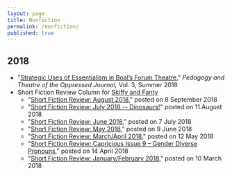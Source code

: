 ```yaml
---
layout: page
title: Nonfiction
permalink: /nonfiction/
published: true
---
```


## 2018

* "[Strategic Uses of Essentialism in Boal’s Forum Theatre](https://scholarworks.uni.edu/ptoj/vol3/iss1/2/)," *Pedagogy and Theatre of the Oppressed Journal,* Vol. 3, Summer 2018
* Short Fiction Review Column for [Skiffy and Fanty](https://skiffyandfanty.com/author/cameronncoulter/)
    * "[Short Fiction Review: August 2018](https://skiffyandfanty.com/blogposts/reviews/shortfictionreviews/shortfictionreviewaugust2018/)," posted on 8 September 2018
    * "[Short Fiction Review: July 2018 -- Dinosaurs!](https://skiffyandfanty.com/blogposts/reviews/shortfictionreviews/shortfictionreviewjuly2018dinosaurs/)" posted on 11 August 2018
    * "[Short Fiction Review: June 2018](https://skiffyandfanty.com/blogposts/reviews/shortfictionreviews/shortfictionreviewjune2018/)," posted on 7 July 2018
    * "[Short Fiction Review: May 2018](https://skiffyandfanty.com/blogposts/reviews/shortfictionreviews/shortfictionreviewmay2018/)," posted on 9 June 2018
    * "[Short Fiction Review: March/April 2018](https://skiffyandfanty.com/blogposts/reviews/shortfictionreviews/sfsfsfreviewmarchapril/)," posted on 12 May 2018
    * "[Short Fiction Review: Capricious Issue 9 – Gender Diverse Pronouns](https://skiffyandfanty.com/blogposts/reviews/shortfictionreviews/sfsfsfreviewcapricious9/)," posted on 14 April 2018
    * "[Short Fiction Review: January/February 2018](https://skiffyandfanty.com/blogposts/reviews/shortfictionreviews/sfsfsfreviewjanuaryfebruary/)," posted on 10 March 2018
